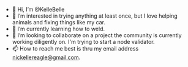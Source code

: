 - 👋 Hi, I’m @KelleBelle
- 👀 I’m interested in trying anything at least once, but I love helping animals and fixing things like my car. 
- 🌱 I’m currently learning how to weld. 
- 💞️ I’m looking to collaborate on a project the community is currently working diligently on. I'm trying to start a node validator.   
- 📫 How to reach me best is thru my email address nickellereagle@gmail.com.

<!---
KelleBelle/KelleBelle is a ✨ special ✨ repository because its `R.
You can click the Preview link to take a look at your changes.
--->
